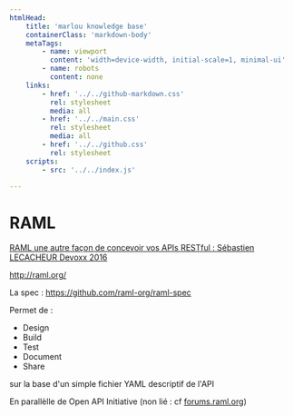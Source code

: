```yaml
---
htmlHead:
    title: 'marlou knowledge base' 
    containerClass: 'markdown-body'
    metaTags:
        - name: viewport
          content: 'width=device-width, initial-scale=1, minimal-ui'
        - name: robots
          content: none
    links:
        - href: '../../github-markdown.css'
          rel: stylesheet
          media: all
        - href: '../../main.css'
          rel: stylesheet
          media: all
        - href: '../../github.css'
          rel: stylesheet
    scripts:
        - src: '../../index.js'

---
```


# RAML

[RAML une autre façon de concevoir vos APIs RESTful : Sébastien LECACHEUR Devoxx 2016](https://www.youtube.com/watch?v=4oLUXZXUZYc)

http://raml.org/

La spec : https://github.com/raml-org/raml-spec

Permet de :
- Design
- Build
- Test
- Document
- Share

sur la base d'un simple fichier YAML descriptif de l'API

En parallèlle de Open API Initiative (non lié : cf [forums.raml.org](http://forums.raml.org/t/what-happens-with-raml-in-light-of-oai/1109/5))
